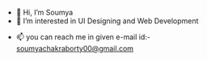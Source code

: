- 👋 Hi, I’m Soumya
- 👀 I’m interested in UI Designing and Web Development
<!---- 🌱 I’m currently learning--->
- 📫 you can reach me in given e-mail id:- soumyachakraborty00@gmail.com

<!---
SOUMYA788/SOUMYA788 is a ✨ special ✨ repository because its `README.md` (this file) appears on your GitHub profile.
You can click the Preview link to take a look at your changes.
--->
